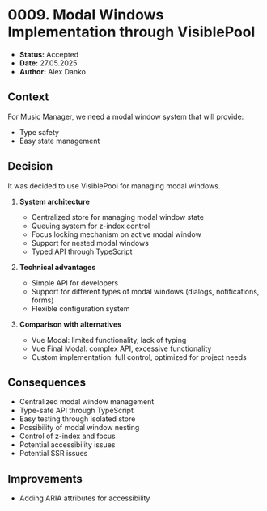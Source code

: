 # 0009. Modal Windows Implementation through VisiblePool

- **Status:** Accepted
- **Date:** 27.05.2025
- **Author:** Alex Danko

## Context

For Music Manager, we need a modal window system that will provide:
- Type safety
- Easy state management

## Decision

It was decided to use VisiblePool for managing modal windows.

1. **System architecture**
   - Centralized store for managing modal window state
   - Queuing system for z-index control
   - Focus locking mechanism on active modal window
   - Support for nested modal windows
   - Typed API through TypeScript

2. **Technical advantages**
   - Simple API for developers
   - Support for different types of modal windows (dialogs, notifications, forms)
   - Flexible configuration system

3. **Comparison with alternatives**
   - Vue Modal: limited functionality, lack of typing
   - Vue Final Modal: complex API, excessive functionality
   - Custom implementation: full control, optimized for project needs

## Consequences
- Centralized modal window management
- Type-safe API through TypeScript
- Easy testing through isolated store
- Possibility of modal window nesting
- Control of z-index and focus
- Potential accessibility issues
- Potential SSR issues

## Improvements
- Adding ARIA attributes for accessibility 